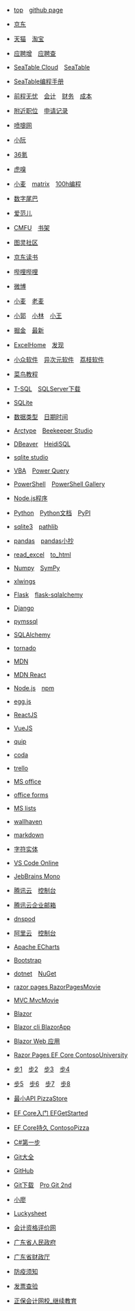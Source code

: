 * [top](https://www.mathdeng.top/)&emsp;[github page](https://mathdeng.github.io/)

* [京东](https://m.jd.com/)
* [天猫](https://www.tmall.com/)&emsp;[淘宝](https://m.taobao.com/)

* [应聘增](https://cloud.seatable.cn/dtable/forms/b33925da-434e-42bd-bcdc-fd540cff3330/)&emsp;[应聘查](https://cloud.seatable.cn/external-apps/79e33d3f-f884-4c25-b457-8caf1e86c790/)
* [SeaTable Cloud](https://cloud.seatable.cn/)&emsp;[SeaTable](https://www.seatable.cn/)
* [SeaTable编程手册](https://seatable.github.io/seatable-scripts-cn/)

* [前程无忧](https://m.51job.com/)&emsp;[会计](https://msearch.51job.com/job_list.php?keyword=会计&jobarea=030205&saltype=5000-6000)&emsp;[财务](https://msearch.51job.com/job_list.php?keyword=财务&jobarea=030205&saltype=5000-6000)&emsp;[成本](https://msearch.51job.com/job_list.php?keyword=成本&jobarea=030205&saltype=5000-6000)
* [附近职位](https://m.51job.com/search/recommend.php?type=nearby)&emsp;[申请记录](https://m.51job.com/my/applyhistory.php)

* [喷嚏网](http://www.dapenti.com/)
* [小阮](http://ruanyifeng.com/blog/)
* [36氪](https://m.36kr.com/)
* [虎嗅](https://m.huxiu.com/)
* [小麦](https://sspai.com/)&emsp;[matrix](https://sspai.com/matrix)&emsp;[100h编程](https://sspai.com/series/271/list)
* [数字尾巴](https://m.dgtle.com/)
* [爱范儿](https://www.ifanr.com/)

* [CMFU](https://m.qidian.com/)&emsp;[书架](https://m.qidian.com/bookshelf/my)
* [图灵社区](https://m.ituring.com.cn/)
* [京东读书](https://e.m.jd.com/)

* [哔哩哔哩](https://m.bilibili.com/)
* [微博](https://m.weibo.cn/)
* [小麦](https://m.weibo.cn/u/1914010467)&emsp;[老麦](https://m.weibo.cn/u/1611435224)
* [小郭](https://m.weibo.cn/u/5243509390)&emsp;[小林](https://m.weibo.cn/u/1811781304)&emsp;[小王](https://m.weibo.cn/u/1737336482)

* [掘金](https://juejin.cn/)&emsp;[最新](https://juejin.cn/?sort=newest)
* [ExcelHome](https://club.excelhome.net/)&emsp;[发现](https://club.excelhome.net/forum.php?mod=guide&view=newthread&mobile=2)
* [小众软件](https://www.appinn.com/)&emsp;[异次元软件](https://www.iplaysoft.com/)&emsp;[荔枝软件](https://www.lizhi.io/)

* [菜鸟教程](https://www.runoob.com/)

* [T-SQL](https://docs.microsoft.com/zh-cn/sql/t-sql/language-reference)&emsp;[SQLServer下载](https://www.microsoft.com/zh-cn/sql-server/sql-server-downloads)
* [SQLite](https://www.sqlite.org/index.html)
* [数据类型](https://www.sqlite.org/datatype3.html)&emsp;[日期时间](https://www.sqlite.org/lang_datefunc.html)
* [Arctype](https://arctype.com/)&emsp;[Beekeeper Studio](https://www.beekeeperstudio.io/)
* [DBeaver](https://dbeaver.io/)&emsp;[HeidiSQL](https://www.heidisql.com/)
* [sqlite studio](https://www.sqlitestudio.pl/)

* [VBA](https://docs.microsoft.com/zh-cn/office/vba/api/overview/)&emsp;[Power Query](https://docs.microsoft.com/zh-cn/powerquery-m/)
* [PowerShell](https://docs.microsoft.com/zh-cn/powershell/scripting/overview)&emsp;[PowerShell Gallery](https://www.powershellgallery.com/)
* [Node.js程序](https://docs.microsoft.com/zh-cn/learn/paths/build-javascript-applications-nodejs/)

* [Python](https://www.python.org/)&emsp;[Python文档](https://docs.python.org/zh-cn/3/)&emsp;[PyPI](https://pypi.org/)
* [sqlite3](https://docs.python.org/zh-cn/3/library/sqlite3.html)&emsp;[pathlib](https://docs.python.org/zh-cn/3/library/pathlib.html)

* [pandas](https://pandas.pydata.org/docs/)&emsp;[pandas小抄](https://pandas.pydata.org/Pandas_Cheat_Sheet.pdf)
* [read_excel](https://pandas.pydata.org/docs/reference/api/pandas.read_excel.html)&emsp;[to_html](https://pandas.pydata.org/docs/reference/api/pandas.DataFrame.to_html.html)
* [Numpy](https://numpy.org/doc/stable/)&emsp;[SymPy](https://docs.sympy.org/latest/tutorial/intro.html)
* [xlwings](https://docs.xlwings.org/en/stable/quickstart.html)

* [Flask](https://flask.palletsprojects.com/)&emsp;[flask-sqlalchemy](https://flask-sqlalchemy.palletsprojects.com/)
* [Django](https://docs.djangoproject.com/zh-hans/)

* [pymssql](https://pymssql.readthedocs.io/en/stable/index.html)
* [SQLAlchemy](https://docs.sqlalchemy.org/)
* [tornado](https://github.com/tornadoweb/tornado)

* [MDN](https://developer.mozilla.org/zh-CN/)
* [MDN React](https://developer.mozilla.org/zh-CN/docs/Learn/Tools_and_testing/Client-side_JavaScript_frameworks/React_getting_started)

* [Node.js](https://nodejs.org/zh-cn/docs/guides/)&emsp;[npm](https://www.npmjs.com/)
* [egg.js](https://www.eggjs.org/zh-CN/intro/quickstart)

* [ReactJS](https://zh-hans.reactjs.org/)
* [VueJS](https://v3.cn.vuejs.org/guide/introduction.html)

* [quip](https://quip.com/)
* [coda](https://coda.io/)
* [trello](https://trello.com/)

* [MS office](https://www.office.com/)
* [office forms](https://forms.office.com/Pages/DesignPageV2.aspx)
* [MS lists](https://lists.live.com/)

* [wallhaven](https://wallhaven.cc/)

* [markdown](https://commonmark.org/help/)
* [字符实体](https://html.spec.whatwg.org/multipage/named-characters.html#named-character-references)
* [VS Code Online](https://vscode.dev/)
* [JebBrains Mono](https://www.jetbrains.com/lp/mono/)

* [腾讯云](https://cloud.tencent.com/)&emsp;[控制台](https://console.cloud.tencent.com/)
* [腾讯云企业邮箱](https://console.cloud.tencent.com/exmail/info)
* [dnspod](https://console.dnspod.cn/dns/list)

* [阿里云](https://www.aliyun.com/)&emsp;[控制台](https://home.console.aliyun.com/)

* [Apache ECharts](https://echarts.apache.org/zh/index.html)
* [Bootstrap](https://getbootstrap.com/)

* [dotnet](https://dotnet.microsoft.com/zh-cn/)&emsp;[NuGet](https://www.nuget.org/)
* [razor pages RazorPagesMovie](https://docs.microsoft.com/zh-cn/aspnet/core/tutorials/razor-pages)
* [MVC MvcMovie](https://docs.microsoft.com/zh-cn/aspnet/core/tutorials/first-mvc-app/start-mvc)

* [Blazor](https://docs.microsoft.com/zh-cn/aspnet/core/blazor)
* [Blazor cli BlazorApp](https://dotnet.microsoft.com/zh-cn/learn/aspnet/blazor-cli-tutorial/intro)
* [Blazor Web 应用](https://docs.microsoft.com/zh-cn/learn/modules/build-blazor-webassembly-visual-studio-code/)

* [Razor Pages EF Core ContosoUniversity](https://docs.microsoft.com/zh-cn/aspnet/core/data/ef-rp/intro)
* [步1](https://docs.microsoft.com/zh-cn/aspnet/core/data/ef-rp/intro?tabs=visual-studio-code)&emsp;[步2](https://docs.microsoft.com/zh-cn/aspnet/core/data/ef-rp/crud)&emsp;[步3](https://docs.microsoft.com/zh-cn/aspnet/core/data/ef-rp/sort-filter-page)&emsp;[步4](https://docs.microsoft.com/zh-cn/aspnet/core/data/ef-rp/migrations?tabs=visual-studio-code)
* [步5](https://docs.microsoft.com/zh-cn/aspnet/core/data/ef-rp/complex-data-model?tabs=visual-studio-code)&emsp;[步6](https://docs.microsoft.com/zh-cn/aspnet/core/data/ef-rp/read-related-data?tabs=visual-studio-code)&emsp;[步7](https://docs.microsoft.com/zh-cn/aspnet/core/data/ef-rp/update-related-data)&emsp;[步8](https://docs.microsoft.com/zh-cn/aspnet/core/data/ef-rp/concurrency?tabs=visual-studio-code)

* [最小API PizzaStore](https://docs.microsoft.com/zh-cn/learn/paths/aspnet-core-minimal-api/)
* [EF Core入门 EFGetStarted](https://docs.microsoft.com/zh-cn/ef/core/get-started/overview/first-app)
* [EF Core持久 ContosoPizza](https://docs.microsoft.com/zh-cn/learn/modules/persist-data-ef-core/)

* [C#第一步](https://docs.microsoft.com/zh-cn/learn/paths/csharp-first-steps/)

* [Git大全](https://gitee.com/all-about-git)
* [GitHub](https://github.com/)
* [Git下载](https://git-scm.com/)&emsp;[Pro Git 2nd](https://git-scm.com/book/zh/v2)
* [小廖](https://www.liaoxuefeng.com/)
* [Luckysheet](https://mengshukeji.github.io/LuckysheetDocs/zh/guide/)

* [会计资格评价网](http://kzp.mof.gov.cn/)
* [广东省人民政府](https://www.gd.gov.cn/)
* [广东省财政厅](http://czt.gd.gov.cn/)
* [防疫须知](https://kj.czt.gd.gov.cn/zyjszgksxx/8165)
* [发票查验](https://inv-veri.chinatax.gov.cn/index.html)

* [正保会计网校_继续教育](http://jxjy.chinaacc.com/gd)